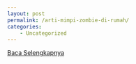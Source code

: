```yaml
---
layout: post
permalink: /arti-mimpi-zombie-di-rumah/
categories:
    - Uncategorized
---
```


[Baca Selengkapnya](/01)